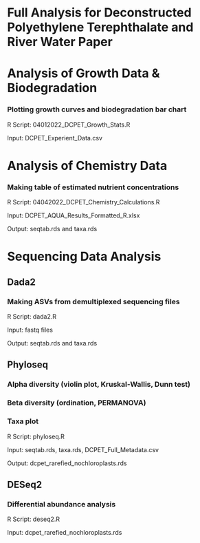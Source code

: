 # Full Analysis for Deconstructed Polyethylene Terephthalate and River Water Paper

# Analysis of Growth Data & Biodegradation
### Plotting growth curves and biodegradation bar chart

R Script: 04012022_DCPET_Growth_Stats.R

Input: DCPET_Experient_Data.csv

# Analysis of Chemistry Data
### Making table of estimated nutrient concentrations

R Script: 04042022_DCPET_Chemistry_Calculations.R

Input: DCPET_AQUA_Results_Formatted_R.xlsx

Output: seqtab.rds and taxa.rds

# Sequencing Data Analysis

## Dada2
### Making ASVs from demultiplexed sequencing files

R Script: dada2.R

Input: fastq files

Output: seqtab.rds and taxa.rds

## Phyloseq
### Alpha diversity (violin plot, Kruskal-Wallis, Dunn test)
### Beta diversity (ordination, PERMANOVA)
### Taxa plot

R Script: phyloseq.R

Input: seqtab.rds, taxa.rds, DCPET_Full_Metadata.csv

Output: dcpet_rarefied_nochloroplasts.rds

## DESeq2
### Differential abundance analysis

R Script: deseq2.R

Input: dcpet_rarefied_nochloroplasts.rds
